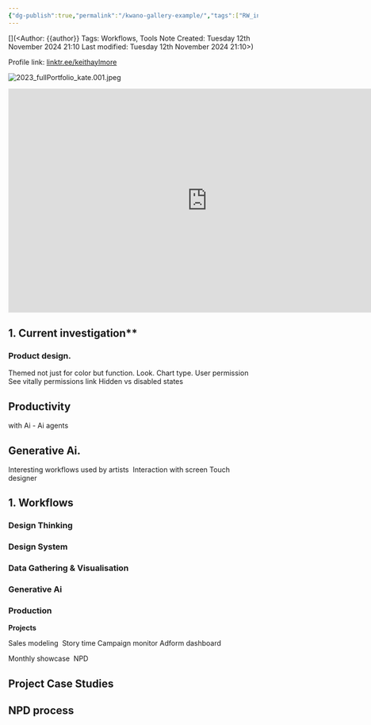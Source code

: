 ```yaml
---
{"dg-publish":true,"permalink":"/kwano-gallery-example/","tags":["RW_inbox","readwise"]}
---
```



[](<Author: {{author}}
Tags: Workflows, Tools
Note Created: Tuesday 12th November 2024 21:10
Last modified: Tuesday 12th November 2024 21:10>)

Profile link: [linktr.ee/keithaylmore](https://l.instagram.com/?u=https%3A%2F%2Flinktr.ee%2Fkeithaylmore%3Ffbclid%3DPAZXh0bgNhZW0CMTEAAaaCb0CrosPShRU5XR8ejQtdra5j9ZiPnl5Ft6Ht-VhFQF-ljzdABkqC0vo_aem_fRrr18nPyK8hjBH2WvwBaQ&e=AT0MkkCDN6NwFtqn50p7Ps6R-c6vsKngtYR4IOprb4f4SS2X5U34Lgv5_s22TAO9-4YTPDch_rbjHzGVguhbgELFyNy-EWvlLrBzFox3I27Kl1iqQEEUgjA)

![2023_fullPortfolio_kate.001.jpeg](/img/user/X/Attachments/2023_fullPortfolio_kate.001.jpeg)

<iframe style="border: 1px solid rgba(0, 0, 0, 0.1);" width="800" height="450" src="https://embed.figma.com/slides/eYgL019P6lZBQDrkcve9uY/KWANO_INTRO_25?node-id=2001-1182&embed-host=share" allowfullscreen></iframe>


## 1. Current investigation** 

### Product design. 
Themed not just for color but function. Look. Chart type. User permission 
See vitally permissions link
Hidden vs disabled states

## Productivity 
with Ai - Ai agents 

  

## Generative Ai.

Interesting workflows used by artists 
Interaction with screen
Touch designer 


## 1. Workflows

### Design Thinking
### Design System
### Data Gathering & Visualisation
### Generative Ai
### Production


**Projects** 

Sales modeling 
Story time
Campaign monitor
Adform dashboard 

  

Monthly showcase 
NPD


## Project Case Studies
## NPD process



